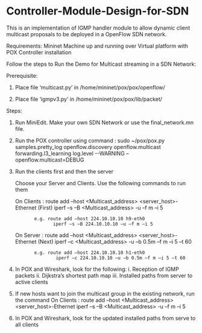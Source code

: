 # Controller-Module-Design-for-SDN

This is an implementation of IGMP handler module to allow dynamic client multicast proposals to be deployed in a OpenFlow SDN network.

Requirements: 
Mininet Machine up and running over Virtual platform with POX Controller installation

Follow the steps to Run the Demo for Multicast streaming in a SDN Network:

Prerequisite:
1. Place file ‘multicast.py’ in /home/mininet/pox/pox/openflow/

2. Place file ‘igmpv3.py’ in /home/mininet/pox/pox/lib/packet/

Steps:
1. Run MiniEdit. Make your own SDN Network or use the final_network.mn file. 

2. Run the POX controller using command :
	sudo ~/pox/pox.py samples.pretty_log openflow.discovery openflow.multicast forwarding.l3_learning 	log.level  --WARNING –openflow.multicast=DEBUG

3. Run the clients first and then the server
	
	Choose your Server and Clients. Use the following commands to run them
	
	On Clients :   route add –host <Multicast_address> <server_host>-Ethernet
	(First)	      iperf –s –B <Multicast_address> -u –f m –i 5
		      
		      e.g. route add –host 224.10.10.10 h9-eth0
		             iperf –s –B 224.10.10.10 –u –f m –i 5

	On Server :    route add –host <Multicast_address> <server_host>-Ethernet
	(Next)	      iperf –c <Multicast_address> -u –b 0.5m –f m –i 5 –t 60
		      
		      e.g. route add –host 224.10.10.10 h1-eth0
		              iperf –c 224.10.10.10 –u –b 0.5m –f m –i 5 –t 60

4. In POX and Wireshark, look for the following:
	i. Reception of IGMP packets
	ii. Dijkstra’s shortest path map
	iii. Installed paths from server to active clients

5. If new hosts want to join the multicast group in the existing network, run the command
	On Clients :   route add –host <Multicast_address> <server_host>-Ethernet
		      iperf –s –B <Multicast_address> -u –f m –i 5

6. In POX and Wireshark, look for the updated installed paths from serve to all clients




